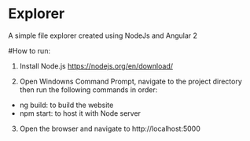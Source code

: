 
Explorer
===============
A simple file explorer created using NodeJs and Angular 2

#How to run:

1. Install Node.js
https://nodejs.org/en/download/

2. Open Windowns Command Prompt, navigate to the project directory then run the following commands in order:
- ng build: to build the website
- npm start: to host it with Node server

3. Open the browser and navigate to http://localhost:5000
